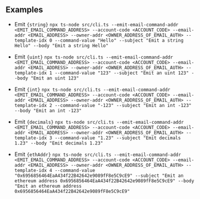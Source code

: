 ## Examples
- Emit `{string}`
`npx ts-node src/cli.ts --emit-email-command-addr <EMIT_EMAIL_COMMAND_ADDRESS> --account-code <ACCOUNT_CODE> --email-addr <EMAIL_ADDRESS> --owner-addr <OWNER_ADDRESS_OF_EMAIL_AUTH> --template-idx 0 --command-value "Hello" --subject "Emit a string Hello" --body "Emit a string Hello"`

- Emit `{uint}`
`npx ts-node src/cli.ts --emit-email-command-addr <EMIT_EMAIL_COMMAND_ADDRESS> --account-code <ACCOUNT_CODE> --email-addr <EMAIL_ADDRESS> --owner-addr <OWNER_ADDRESS_OF_EMAIL_AUTH> --template-idx 1 --command-value "123" --subject "Emit an uint 123" --body "Emit an uint 123"`

- Emit `{int}`
`npx ts-node src/cli.ts --emit-email-command-addr <EMIT_EMAIL_COMMAND_ADDRESS> --account-code <ACCOUNT_CODE> --email-addr <EMAIL_ADDRESS> --owner-addr <OWNER_ADDRESS_OF_EMAIL_AUTH> --template-idx 2 --command-value "-123" --subject "Emit an int -123" --body "Emit an int -123"`

- Emit `{decimals}`
`npx ts-node src/cli.ts --emit-email-command-addr <EMIT_EMAIL_COMMAND_ADDRESS> --account-code <ACCOUNT_CODE> --email-addr <EMAIL_ADDRESS> --owner-addr <OWNER_ADDRESS_OF_EMAIL_AUTH> --template-idx 3 --command-value "1.23" --subject "Emit decimals 1.23" --body "Emit decimals 1.23"`

- Emit `{ethAddr}`
`npx ts-node src/cli.ts --emit-email-command-addr <EMIT_EMAIL_COMMAND_ADDRESS> --account-code <ACCOUNT_CODE> --email-addr <EMAIL_ADDRESS> --owner-addr <OWNER_ADDRESS_OF_EMAIL_AUTH> --template-idx 4 --command-value "0x6956856464EaA434f22B42642e9089fF8e5C9cE9" --subject "Emit an ethereum address 0x6956856464EaA434f22B42642e9089fF8e5C9cE9" --body "Emit an ethereum address 0x6956856464EaA434f22B42642e9089fF8e5C9cE9"`